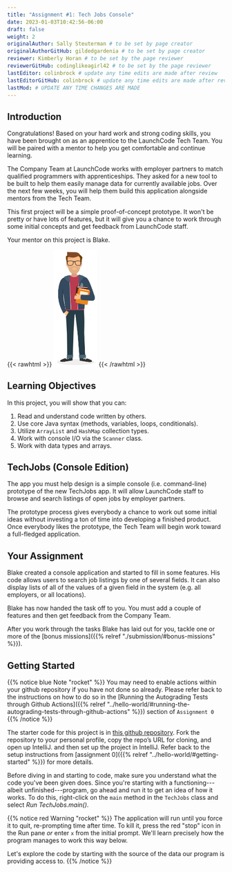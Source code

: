 ```yaml
---
title: "Assignment #1: Tech Jobs Console"
date: 2023-01-03T10:42:56-06:00
draft: false
weight: 2
originalAuthor: Sally Steuterman # to be set by page creator
originalAuthorGitHub: gildedgardenia # to be set by page creator
reviewer: Kimberly Horan # to be set by the page reviewer
reviewerGitHub: codinglikeagirl42 # to be set by the page reviewer
lastEditor: colinbrock # update any time edits are made after review
lastEditorGitHub: colinbrock # update any time edits are made after review
lastMod: # UPDATE ANY TIME CHANGES ARE MADE
---
```


## Introduction

Congratulations! Based on your hard work and strong coding skills, you have
been brought on as an apprentice to the LaunchCode Tech Team. You will be
paired with a mentor to help you get comfortable and continue learning.

The Company Team at LaunchCode works with employer partners to match qualified
programmers with apprenticeships. They asked for a new tool to be built to
help them easily manage data for currently available jobs. Over the next few
weeks, you will help them build this application alongside mentors from the
Tech Team.

This first project will be a simple proof-of-concept prototype. It won't be
pretty or have lots of features, but it will give you a chance to work through
some initial concepts and get feedback from LaunchCode staff.

Your mentor on this project is Blake.

{{< rawhtml >}}
   <img src="pictures/LC-Blake.png" alt="LaunchCode Mentor Blake" width=20% />
{{< /rawhtml >}}

## Learning Objectives

In this project, you will show that you can:

1. Read and understand code written by others.
2. Use core Java syntax (methods, variables, loops, conditionals).
3. Utilize `ArrayList` and `HashMap` collection types.
4. Work with console I/O via the `Scanner` class.
5. Work with data types and arrays.

## TechJobs (Console Edition)

The app you must help design is a simple console (i.e. command-line) prototype
of the new TechJobs app. It will allow LaunchCode staff to browse and search
listings of open jobs by employer partners.

The prototype process gives everybody a chance to work out some initial ideas
without investing a ton of time into developing a finished product. Once
everybody likes the prototype, the Tech Team will begin work toward a
full-fledged application.

## Your Assignment

Blake created a console application and started to fill in some features. His
code allows users to search job listings by one of several fields. It can also
display lists of all of the values of a given field in the system (e.g. all
employers, or all locations).

Blake has now handed the task off to you. You must add a couple of features and
then get feedback from the Company Team.

After you work through the tasks Blake has laid out for you, tackle one
or more of the [bonus missions]({{% relref "./submission/#bonus-missions" %}}).

## Getting Started

{{% notice blue Note "rocket" %}}
You may need to enable actions within your github repository if you have not done so already. Please refer back to the instructions on how to do so in the [Running the Autograding Tests through Github Actions]({{% relref "../hello-world/#running-the-autograding-tests-through-github-actions" %}}) section of `Assignment 0` 
{{% /notice %}}

The starter code for this project is in [this github repository](https://github.com/LaunchCodeEducation/techjobs-console-java-graded-17). Fork the repository to your personal profile, copy the repo’s URL for cloning, and open up IntelliJ. and then set up the project in IntelliJ. Refer back to the setup instructions from [assignment 0]({{% relref "../hello-world/#getting-started" %}}) for more details. 

Before diving in and starting to code, make sure you understand what the code
you've been given does. Since you're starting with a functioning---albeit
unfinished---program, go ahead and run it to get an idea of how it works. To do
this, right-click on the `main` method in the `TechJobs` class and select
*Run TechJobs.main()*.


{{% notice red Warning "rocket" %}}
The application will run until you force it to quit, re-prompting time after time. To kill it, press the red "stop" icon in the Run pane *or* enter `x` from the initial prompt. We'll learn precisely how the program manages to work this way below.

Let's explore the code by starting with the source of the data our program is
providing access to.
{{% /notice %}}

